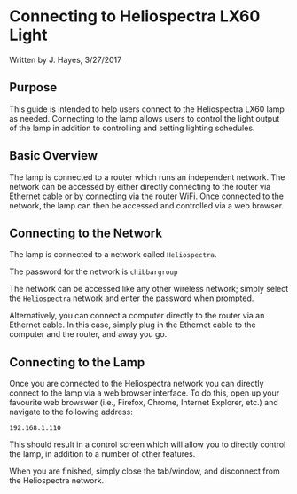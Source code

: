 # Connecting to Heliospectra LX60 Light
Written by J. Hayes, 3/27/2017

## Purpose
This guide is intended to help users connect to the Heliospectra LX60 lamp as needed. Connecting to the lamp allows users to control the light output of the lamp in addition to controlling and setting lighting schedules.

## Basic Overview
The lamp is connected to a router which runs an independent network. The network can be accessed by either directly connecting to the router via Ethernet cable or by connecting via the router WiFi. Once connected to the network, the lamp can then be accessed and controlled via a web browser.

## Connecting to the Network
The lamp is connected to a network called `Heliospectra`.

The password for the network is `chibbargroup`

The network can be accessed like any other wireless network; simply select the `Heliospectra` network and enter the password when prompted.

Alternatively, you can connect a computer directly to the router via an Ethernet cable. In this case, simply plug in the Ethernet cable to the computer and the router, and away you go.

## Connecting to the Lamp

Once you are connected to the Heliospectra network you can directly connect to the lamp via a web browser interface. To do this, open up your favourite web browswer (i.e., Firefox, Chrome, Internet Explorer, etc.) and navigate to the following address:

`192.168.1.110`

This should result in a control screen which will allow you to directly control the lamp, in addition to a number of other features.

When you are finished, simply close the tab/window, and disconnect from the Heliospectra network.
